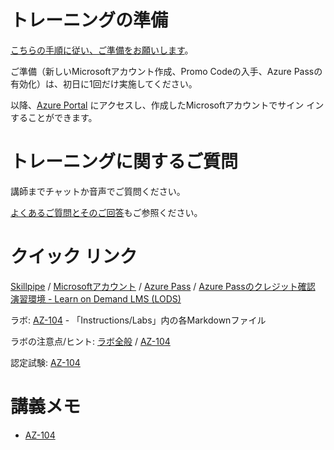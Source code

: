 
# トレーニングの準備

[こちらの手順に従い、ご準備をお願いします](prep/README.md)。

ご準備（新しいMicrosoftアカウント作成、Promo Codeの入手、Azure Passの有効化）は、初日に1回だけ実施してください。

以降、[Azure Portal](https://portal.azure.com) にアクセスし、作成したMicrosoftアカウントでサイン インすることができます。

# トレーニングに関するご質問

講師までチャットか音声でご質問ください。

[よくあるご質問とそのご回答](faq.md)もご参照ください。

# クイック リンク

[Skillpipe](https://www.skillpipe.com/) / [Microsoftアカウント](https://account.microsoft.com/account/Account) / [Azure Pass](https://www.microsoftazurepass.com/) / [Azure Passのクレジット確認](https://www.microsoftazuresponsorships.com/balance)
[演習環境 - Learn on Demand LMS (LODS)](https://tsfb.learnondemand.net/) 

ラボ: [AZ-104](https://github.com/MicrosoftLearning/AZ-104JA-MicrosoftAzureAdministrator) - 「Instructions/Labs」内の各Markdownファイル

ラボの注意点/ヒント: [ラボ全般](lab.md) / [AZ-104](AZ-104/lab.md)

認定試験: [AZ-104](https://docs.microsoft.com/ja-jp/learn/certifications/exams/az-104)

# 講義メモ

- [AZ-104](AZ-104/README.md)
